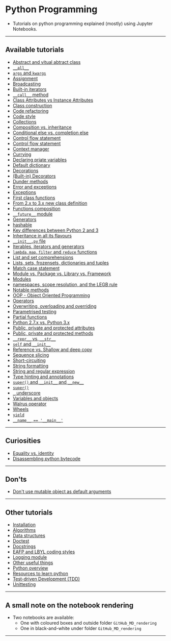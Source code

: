 # Python Programming
- Tutorials on python programming explained (mostly) using Jupyter Notebooks.
***

## Available tutorials
- [Abstract and vitual abtract class](https://github.com/kyaiooiayk/Python-Programming/blob/main/tutorials/GitHub_MD_rendering/Abstract%20and%20virtual%20abstract%20class.ipynb)
- [`__all__`](https://github.com/kyaiooiayk/Python-Programming/tree/main/tutorials/The%20__all__%20construct)
- [`args` and `kwargs`](https://github.com/kyaiooiayk/Python-Programming/blob/main/tutorials/GitHub_MD_rendering/Args%20and%20kwargs.ipynb)
- [Assignment](https://github.com/kyaiooiayk/Python-Programming/blob/main/tutorials/GitHub_MD_rendering/Assignment.ipynb)
- [Broadcasting](https://github.com/kyaiooiayk/Python-Programming/blob/main/tutorials/GitHub_MD_rendering/Broadcasting.ipynb)
- [Built-in iterators](https://github.com/kyaiooiayk/Python-Programming/blob/main/tutorials/GitHub_MD_rendering/Built-in%20iterators.ipynb)
- [`__call__` method](https://github.com/kyaiooiayk/Python-Programming/blob/main/tutorials/GitHub_MD_rendering/__call__%20method.ipynb)
- [Class Attributes vs Instance Attributes](https://github.com/kyaiooiayk/Python-Programming/blob/main/tutorials/GitHub_MD_rendering/Class%20Attributes%20vs%20Instance%20Attributes.ipynb)
- [Class construction](https://github.com/kyaiooiayk/Python-Programming/blob/main/tutorials/GitHub_MD_rendering/Class%20construction.ipynb)
- [Code refactoring](https://github.com/kyaiooiayk/Python-Programming/blob/main/tutorials/GitHub_MD_rendering/Code%20refactoring.ipynb)
- [Code style](https://github.com/kyaiooiayk/Python-Programming/blob/main/tutorials/Code_style.md)
- [Collections](https://github.com/kyaiooiayk/Python-Programming/blob/main/tutorials/GitHub_MD_rendering/Collections.ipynb)
- [Composition vs. inheritance](https://github.com/kyaiooiayk/Python-Programming/blob/main/tutorials/Composition%20vs.%20inheritance.ipynb")
- [Conditional else vs. completion else](https://github.com/kyaiooiayk/Python-Programming/blob/main/tutorials/GitHub_MD_rendering/conditional%20else%20vs.%20completion%20else.ipynb)
- [Control flow statement](https://github.com/kyaiooiayk/Python-Programming/blob/main/tutorials/GitHub_MD_rendering/Control%20flow%20statements.ipynb)
- [Control flow statement](https://github.com/kyaiooiayk/Python-Programming/blob/main/tutorials/GitHub_MD_rendering/Currying.ipynb)
- [Context manager](https://github.com/kyaiooiayk/Python-Programming/blob/main/tutorials/GitHub_MD_rendering/Context%20managers.ipynb)
- [Currying](https://github.com/kyaiooiayk/Python-Programming/blob/main/tutorials/GitHub_MD_rendering/Data%20structure%20stacks%2C%20queues%2C%20linked%20list.ipynb) 
- [Declaring priate variables](https://github.com/kyaiooiayk/Python-Programming/blob/main/tutorials/GitHub_MD_rendering/Declaring%20private%20variables.ipynb)
- [Default dictionary](https://github.com/kyaiooiayk/Python-Programming/blob/main/tutorials/GitHub_MD_rendering/default_dictionary.ipynb)
- [Decorations](https://github.com/kyaiooiayk/Python-Programming/tree/main/tutorials/Decorations/GitHub_MD_rendering)
- [(Built-in) Decorators](https://github.com/kyaiooiayk/Python-Programming/tree/main/tutorials/Built-in%20Decorators/GitHub_MD_rendering)
- [Dunder methods](https://github.com/kyaiooiayk/Python-Programming/blob/main/tutorials/GitHub_MD_rendering/Dunder%20methods.ipynb)
- [Error and exceptions](https://github.com/kyaiooiayk/Python-Programming/blob/main/tutorials/GitHub_MD_rendering/Errors%20and%20exceptions.ipynb)
- [Exceptions](https://github.com/kyaiooiayk/Python-Programming/blob/main/tutorials/Exceptions/GitHub_MD_rendering/Exceptions.ipynb)
- [First class functions](https://github.com/kyaiooiayk/Python-Programming/blob/main/tutorials/GitHub_MD_rendering/First%20class%20functions.ipynb)
- [From 2.x to 3.x new class definition](https://github.com/kyaiooiayk/Python-Programming/blob/main/tutorials/GitHub_MD_rendering/From%202.x%20to%203.x%20new%20class%20definition.ipynb)
- [Functions composition](https://github.com/kyaiooiayk/Python-Programming/blob/main/tutorials/GitHub_MD_rendering/Function%20composition.ipynb)
- [`__future__` module](https://github.com/kyaiooiayk/Python-Programming/blob/main/tutorials/GitHub_MD_rendering/The%20__future__%20module.ipynb)
- [Generators](https://github.com/kyaiooiayk/Python-Programming/blob/main/tutorials/GitHub_MD_rendering/Generators.ipynb)
- [hashable](https://github.com/kyaiooiayk/Python-Programming/blob/main/tutorials/GitHub_MD_rendering/hashable.ipynb)
- [Key differences between Python 2 and 3](https://github.com/kyaiooiayk/Python-Programming/blob/main/tutorials/GitHub_MD_rendering/Key%20differences%20between%20Python%202%20and%203.ipynb)
- [Inheritance in all its flavours](https://github.com/kyaiooiayk/Python-Programming/blob/main/tutorials/GitHub_MD_rendering/Inheritance%20in%20all%20its%20flavours.ipynb)
- [`__init__.py` file](https://github.com/kyaiooiayk/Python-Programming/tree/main/tutorials/Introduction%20to%20__init__.py)
- [Iterables, iterators and generators](https://github.com/kyaiooiayk/Python-Programming/blob/main/tutorials/GitHub_MD_rendering/Iterables%2C%20Iterators%20and%20Generators.ipynb)
- [`lambda`, `map`, `filter` and `reduce` functions](https://github.com/kyaiooiayk/Python-Programming/blob/main/tutorials/GitHub_MD_rendering/Lambda%2C%20map%2C%20filter%20and%20reduce%20functions.ipynb)
- [List and set comprehensions](https://github.com/kyaiooiayk/Python-Programming/blob/main/tutorials/GitHub_MD_rendering/List%20and%20set%20comprehensions.ipynb)
- [Lists, sets, frozensets, dictionaries and tuples](https://github.com/kyaiooiayk/Python-Programming/blob/main/tutorials/GitHub_MD_rendering/Lists%2C%20sets%2C%20frozensets%2C%20dictionaries%20and%20tuples.ipynb)
- [Match case statement](https://github.com/kyaiooiayk/Python-Programming/blob/main/tutorials/GitHub_MD_rendering/Match%20case%20statement.ipynb)
- [Module vs. Package vs. Library vs. Framework](https://github.com/kyaiooiayk/Python-Programming/blob/main/tutorials/modules_packages_libraries_frameworks.md)
- [Modules](https://github.com/kyaiooiayk/Python-Programming/blob/main/tutorials/modules/GitHub_MD_rendering/Modules.ipynb)
- [namespaces, scope resolution, and the LEGB rule](https://github.com/kyaiooiayk/Python-Programming/blob/main/tutorials/GitHub_MD_rendering/Namespaces%2C%20scope%20resolution%2C%20and%20the%20LEGB%20rule.ipynb)
- [Notable methods](https://github.com/kyaiooiayk/Python-Programming/tree/main/tutorials/Notable_methods_in_python)
- [OOP - Object Oriented Programming](https://github.com/kyaiooiayk/Python-Programming/blob/main/tutorials/GitHub_MD_rendering/Object-Oriented%20Programming%20(OOP)%20in%20Python.ipynb)
- [Operators](https://github.com/kyaiooiayk/Python-Programming/blob/main/tutorials/GitHub_MD_rendering/Operators.ipynb)
- [Overwriting, overloading and overriding](https://github.com/kyaiooiayk/Python-Programming/blob/main/tutorials/GitHub_MD_rendering/Overwriting%20vs.%20Overloading%20vs.%20Overriding.ipynb)
- [Parametrised testing](https://github.com/kyaiooiayk/Python-Programming/tree/main/tutorials/parametrised_testing)
- [Partial functions](https://github.com/kyaiooiayk/Python-Programming/blob/main/tutorials/GitHub_MD_rendering/Partial%20function.ipynb)
- [Python 2.7.x vs. Python 3.x](https://github.com/kyaiooiayk/Python-Programming/blob/main/tutorials/GitHub_MD_rendering/Python%202.7=.x%20and%20Python%203.x.ipynb)
- [Public, private and protected attributes](https://github.com/kyaiooiayk/Python-Programming/blob/main/tutorials/GitHub_MD_rendering/Public%2C%20Private%2C%20Protected%20attributes.ipynb)
- [Public, private and protected methods](https://github.com/kyaiooiayk/Python-Programming/blob/main/tutorials/GitHub_MD_rendering/Public%2C%20Private%2C%20Protected%20methods.ipynb)
- [`__repr__` vs, `__str__`](https://github.com/kyaiooiayk/Python-Programming/blob/main/tutorials/GitHub_MD_rendering/__repr__%20vs.%20__str__.ipynb)
- [`self` and `__init__`](https://github.com/kyaiooiayk/Python-Programming/blob/main/tutorials/GitHub_MD_rendering/self%20and%20__init__.ipynb)
- [Reference vs. Shallow and deep copy](https://github.com/kyaiooiayk/Python-Programming/blob/main/tutorials/GitHub_MD_rendering/Reference%20vs.%20shallow%20and%20deep%20copy.ipynb)
- [Sequence slicing](https://github.com/kyaiooiayk/Python-Programming/blob/main/tutorials/GitHub_MD_rendering/Sequence%20slicing.ipynb)
- [Short-circuiting](https://github.com/kyaiooiayk/Python-Programming/blob/main/tutorials/GitHub_MD_rendering/Short-circuting.ipynb)
- [String formatting](https://github.com/kyaiooiayk/Python-Programming/blob/main/tutorials/GitHub_MD_rendering/String%20formatting.ipynb)
- [String and regular expression](https://github.com/kyaiooiayk/Python-Programming/blob/main/tutorials/GitHub_MD_rendering/Strings%20and%20regular%20expressions.ipynb)
- [Type hinting and annotations](https://github.com/kyaiooiayk/Python-Programming/blob/main/tutorials/GitHub_MD_rendering/Type%20hinting%20and%20annotations.ipynb)
- [`super()` and `__init__` and `__new__`](https://github.com/kyaiooiayk/Python-Programming/blob/main/tutorials/GitHub_MD_rendering/Super()%20__init__%20and%20__new__.ipynb)
- [`super()`](https://github.com/kyaiooiayk/Python-Programming/blob/main/tutorials/GitHub_MD_rendering/Super().ipynb)
- [`_` underscore](https://github.com/kyaiooiayk/Python-Programming/blob/main/tutorials/GitHub_MD_rendering/Underscore%20(_).ipynb)
- [Variables and objects](https://github.com/kyaiooiayk/Python-Programming/blob/main/tutorials/GitHub_MD_rendering/Variables%20and%20Objects.ipynb)
- [Walrus operator](https://github.com/kyaiooiayk/Python-Programming/blob/main/tutorials/GitHub_MD_rendering/Walrus_operator.ipynb)
- [Wheels](https://github.com/kyaiooiayk/Python-Programming/tree/main/tutorials/python_wheels)
- [`yield`](https://github.com/kyaiooiayk/Python-Programming/blob/main/tutorials/GitHub_MD_rendering/Yield.ipynb)
- [`__name__ == '__main__'`](https://github.com/kyaiooiayk/Python-Programming/tree/main/tutorials/__name__%20%3D%3D%20'__main__')
***

## Curiosities
- [Equality vs. identity](https://github.com/kyaiooiayk/Python-Programming/blob/main/tutorials/GitHub_MD_rendering/Equality%20vs.%20identity.ipynb)
- [Disassembling python bytecode](https://github.com/kyaiooiayk/Python-Programming/blob/main/tutorials/GitHub_MD_rendering/Disassembling%20python%20bytecode.ipynb)
***

## Don'ts
- [Don't use mutable object as default arguments](https://github.com/kyaiooiayk/Python-Programming/blob/main/tutorials/GitHub_MD_rendering/Don't%20use%20mutable%20objects%20as%20default%20arguments.ipynb)
***

## Other tutorials
- [Installation](https://github.com/kyaiooiayk/Python-Programming/tree/main/tutorials/Installation.md)
- [Algorithms](https://github.com/kyaiooiayk/Python-Programming/tree/main/tutorials/Algorithms)
- [Data structures](https://github.com/kyaiooiayk/Python-Programming/tree/main/tutorials/Data-Structures)
- [Doctest](https://github.com/kyaiooiayk/Python-Programming/tree/main/tutorials/Doctest)
- [Docstrings](https://github.com/kyaiooiayk/Python-Programming/blob/main/tutorials/GitHub_MD_rendering/Docstrings.ipynb)
- [EAFP and LBYL coding styles](https://github.com/kyaiooiayk/Python-Programming/blob/main/tutorials/GitHub_MD_rendering/EAFP_and_LBYL_coding_styles.ipynb)
- [Logging module](https://github.com/kyaiooiayk/Python-Programming/blob/main/tutorials/GitHub_MD_rendering/Logging%20module.ipynb)
- [Other useful things](https://github.com/kyaiooiayk/Python-Programming/tree/main/tutorials/Other_useuful_things)
- [Python overview](https://github.com/kyaiooiayk/Python-Programming/blob/main/tutorials/Python_overview.md)
- [Resources to learn python](https://github.com/kyaiooiayk/Python-Programming/blob/main/tutorials/Learning_python.md)
- [Test-driven Development (TDD)](https://github.com/kyaiooiayk/Python-Programming/tree/main/tutorials/Test-driven%20Development%20(TDD))
- [Unittesting](https://github.com/kyaiooiayk/Python-Programming/tree/main/tutorials/Unittesting)
***

## A small note on the notebook rendering
- Two notebooks are available: 
    - One with coloured boxes and outside folder `GitHub_MD_rendering` 
    - One in black-and-white under folder `GitHub_MD_rendering`
***
